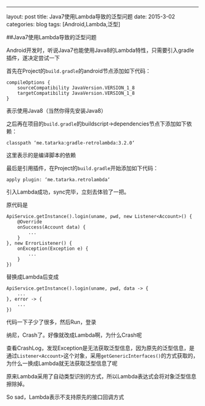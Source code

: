 ---
layout: post
title: Java7使用Lambda导致的泛型问题
date: 2015-3-02
categories: blog
tags: [Android,Lambda,泛型]

##Java7使用Lambda导致的泛型问题

Android开发时，听说Java7也能使用Java8的Lambda特性，只需要引入gradle插件，遂决定尝试一下

首先在Project的`build.gradle`的android节点添加如下代码：

```
compileOptions {
	sourceCompatibility JavaVersion.VERSION_1_8
    targetCompatibility JavaVersion.VERSION_1_8
}
```

表示使用Java8（当然你得先安装Java8）

之后再在项目的`build.gradle`的buildscript->dependencies节点下添加如下依赖：

```
classpath ‘me.tatarka:gradle-retrolambda:3.2.0‘

```

这里表示的是编译脚本的依赖

最后是引用插件，在Project的`build.gradle`开始添加如下代码：

```
apply plugin: ‘me.tatarka.retrolambda‘
```

引入Lambda成功，sync完毕，立刻去体验了一把。

原代码是

```
ApiService.getInstance().login(uname, pwd, new Listener<Account>() {
	@Override
	onSuccess(Account data) {
		...
	}
}, new ErrorListener() {
	onException(Exception e) {
		...
	}
})

```

替换成Lambda后变成

```
ApiService.getInstance().login(uname, pwd, data -> {
	...
}, error -> {
	...
})
```

代码一下子少了很多，然后Run，登录

纳尼，Crash了。好像就改成Lambda啊，为什么Crash呢

查看CrashLog，发现Exception是无法获取泛型信息，因为原先的泛型信息，是通过`Listener<Account>`这个对象，采用`getGenericInterfaces()`的方式获取的，为什么一换成Lambda就无法获取泛型信息了呢

原来Lambda采用了自动类型识别的方式，所以Lambda表达式会将对象泛型信息擦除掉。

So sad，Lambda表示不支持原先的接口回调方式



